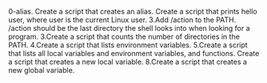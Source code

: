 0-alias. Create a script that creates an alias.
Create a script that prints hello user, where user is the current Linux user.
3.Add /action to the PATH. /action should be the last directory the shell looks into when looking for a program.
3.Create a script that counts the number of directories in the PATH.
4.Create a script that lists environment variables.
5.Create a script that lists all local variables and environment variables, and functions.
Create a script that creates a new local variable.
8.Create a script that creates a new global variable.
